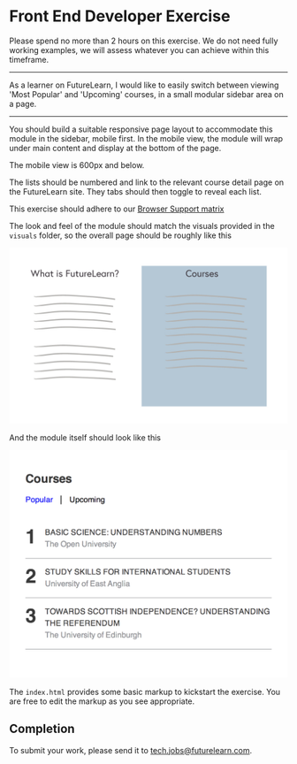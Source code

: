 Front End Developer Exercise
============================

Please spend no more than 2 hours on this exercise. We do not need fully working examples, we will assess whatever you can achieve within this timeframe.

* * *

As a learner on FutureLearn, I would like to easily switch between viewing 'Most Popular' and 'Upcoming' courses, in a small modular sidebar area on a page.

* * *

You should build a suitable responsive page layout to accommodate this module in the sidebar, mobile first. In the mobile view, the module will wrap under main content and display at the bottom of the page.

The mobile view is 600px and below.

The lists should be numbered and link to the relevant course detail page on the FutureLearn site. They tabs should then toggle to reveal each list.

This exercise should adhere to our [Browser Support matrix](https://about.futurelearn.com/browser-support/)

The look and feel of the module should match the visuals provided in the `visuals` folder, so the overall page should be roughly like this

![Rough page layout](./visuals/template_overview.jpg)

And the module itself should look like this

![Mock up of the sidebar module](./visuals/module_overview.jpg)

The `index.html` provides some basic markup to kickstart the exercise. You are free to edit the markup as you see appropriate.


Completion
---------------
To submit your work, please send it to <tech.jobs@futurelearn.com>.


